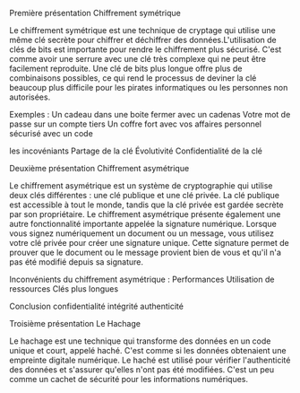 Première présentation
Chiffrement symétrique


Le chiffrement symétrique est une technique de cryptage qui utilise une même clé secrète pour chiffrer et déchiffrer des données.L'utilisation de clés de bits est importante pour rendre le chiffrement plus sécurisé.
C'est comme avoir une serrure avec une clé très complexe qui ne peut être facilement reproduite.
Une clé de bits plus longue offre plus de combinaisons possibles, ce qui rend le processus de deviner la clé beaucoup plus difficile pour les pirates informatiques ou les personnes non autorisées.

Exemples :
Un cadeau dans une boite fermer avec un 
cadenas
Votre mot de passe sur un compte tiers
Un coffre fort avec vos affaires personnel sécurisé avec un code

les incovéniants
Partage de la clé
Évolutivité
Confidentialité de la clé



Deuxième présentation
Chiffrement asymétrique

Le chiffrement asymétrique est un système de cryptographie qui utilise deux clés différentes : une clé publique et une clé privée. La clé publique est accessible à tout le monde, tandis que la clé privée est gardée secrète par son propriétaire.
Le chiffrement asymétrique présente également une autre fonctionnalité importante appelée la signature numérique. Lorsque vous signez numériquement un document ou un message, vous utilisez votre clé privée pour créer une signature unique. Cette signature permet de prouver que le document ou le message provient bien de vous et qu'il n'a pas été modifié depuis sa signature.



Inconvénients du chiffrement asymétrique :
Performances
Utilisation de ressources
Clés plus longues



Conclusion
confidentialité
intégrité
authenticité



Troisième présentation
Le Hachage

Le hachage est une technique qui transforme des données en un code unique et court, appelé haché. C'est comme si les données obtenaient une empreinte digitale numérique. Le haché est utilisé pour vérifier l'authenticité des données et s'assurer qu'elles n'ont pas été modifiées. C'est un peu comme un cachet de sécurité pour les informations numériques.

